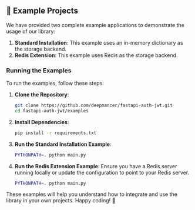 ## **🚀 Example Projects**

We have provided two complete example applications to demonstrate the usage of our library:

1. **Standard Installation**: This example uses an in-memory dictionary as the storage backend.
2. **Redis Extension**: This example uses Redis as the storage backend.

### **Running the Examples**

To run the examples, follow these steps:

1. **Clone the Repository**:
    ```sh
    git clone https://github.com/deepmancer/fastapi-auth-jwt.git
    cd fastapi-auth-jwt/examples
    ```

2. **Install Dependencies**:
    ```sh
    pip install -r requirements.txt
    ```

3. **Run the Standard Installation Example**:
    ```sh
    PYTHONPATH=. python main.py
    ```

4. **Run the Redis Extension Example**:
    Ensure you have a Redis server running locally or update the configuration to point to your Redis server.
    ```sh
    PYTHONPATH=. python main.py
    ```

These examples will help you understand how to integrate and use the library in your own projects. Happy coding! 🚀
